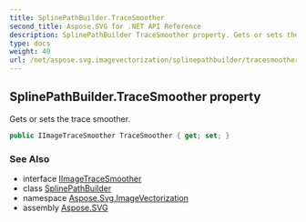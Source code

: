 ```yaml
---
title: SplinePathBuilder.TraceSmoother
second_title: Aspose.SVG for .NET API Reference
description: SplinePathBuilder TraceSmoother property. Gets or sets the trace smoother
type: docs
weight: 40
url: /net/aspose.svg.imagevectorization/splinepathbuilder/tracesmoother/
---
```

## SplinePathBuilder.TraceSmoother property

Gets or sets the trace smoother.

```csharp
public IImageTraceSmoother TraceSmoother { get; set; }
```

### See Also

* interface [IImageTraceSmoother](../../iimagetracesmoother/)
* class [SplinePathBuilder](../)
* namespace [Aspose.Svg.ImageVectorization](../../../aspose.svg.imagevectorization/)
* assembly [Aspose.SVG](../../../)

